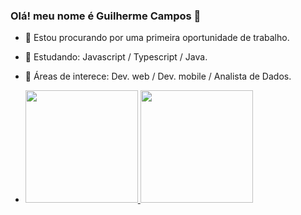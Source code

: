 ### Olá! meu nome é Guilherme Campos 👋

- 🔭 Estou procurando por uma primeira oportunidade de trabalho.
- 🌱 Estudando: Javascript / Typescript / Java.
- 🤔 Áreas de interece: Dev. web / Dev. mobile / Analista de Dados.

- <div>
  <a href="https://github.com/httpsguime">
  <img height="180em" src="https://github-readme-stats.vercel.app/api?username=httpsguime&show_icons=true&theme=dracula&include_all_conmits=true&count_private=true"/>
  <img height="180em" src="https://github-readme-stats.vercel.app/api/top-langs/?username=httpsguime&layout=compact&langs_count=16&theme=dracula"/>
</div>
